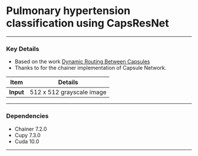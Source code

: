 # Pulmonary hypertension classification using CapsResNet

---
### Key Details
* Based on the work [Dynamic Routing Between Capsules](https://arxiv.org/abs/1710.09829)
* Thanks to [](https://github.com/soskek/dynamic_routing_between_capsules) for the chainer implementation of Capsule Network.



|Item| Details|
|---|---|
|**Input**|512 x 512 grayscale image|



---
### Dependencies
* Chainer 7.2.0
* Cupy 7.3.0
* Cuda 10.0
---
